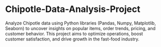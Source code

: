 # Chipotle-Data-Analysis-Project
Analyze Chipotle data using Python libraries (Pandas, Numpy, Matplotlib, Seaborn) to uncover insights on popular items, order trends, pricing, and customer behavior. This project aims to optimize operations, boost customer satisfaction, and drive growth in the fast-food industry.
